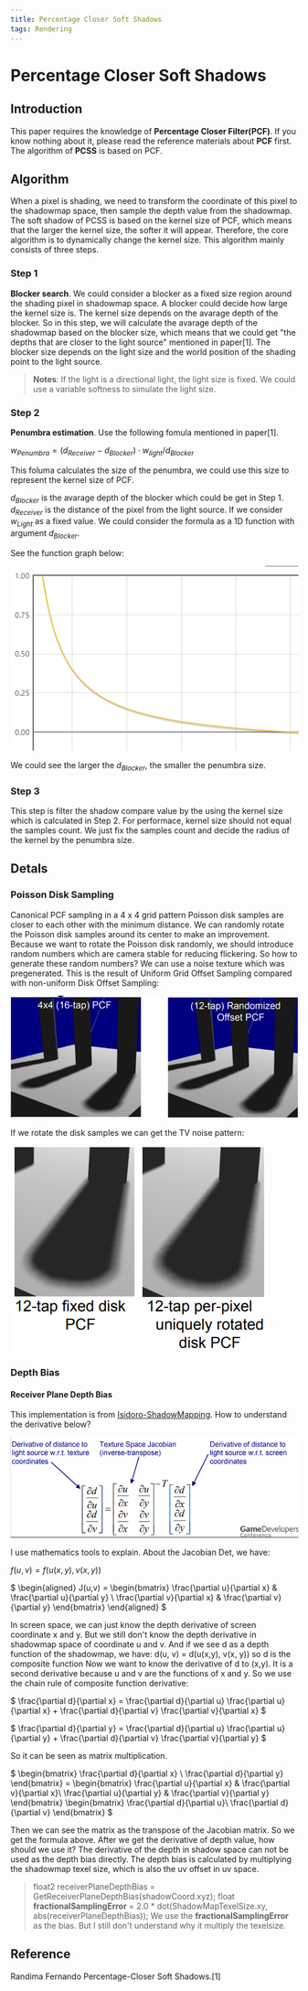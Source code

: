 ```yaml
---
title: Percentage Closer Soft Shadows
tags: Rendering
---
```


# Percentage Closer Soft Shadows
## Introduction
This paper requires the knowledge of __Percentage Closer Filter(PCF)__. If you know nothing about it, please read the reference materials about __PCF__ first. The algorithm of __PCSS__ is based on PCF.
## Algorithm
When a pixel is shading, we need to transform the coordinate of this pixel to the shadowmap space, then sample the depth value from the shadowmap. 
The soft shadow of PCSS is based on the kernel size of PCF, which means that the larger the kernel size, the softer it will appear. Therefore, the core algorithm is to dynamically change the kernel size.
This algorithm mainly consists of three steps.
### Step 1
__Blocker search__. We could consider a blocker as a fixed size region around the shading pixel in shadowmap space. A blocker could decide how large the kernel size is. The kernel size depends on the avarage depth of the blocker. So in this step, we will calculate the avarage depth of the shadowmap based on the blocker size, which means that we could get "the depths that are closer to the light source" mentioned in paper[1]. The blocker size depends on the light size and the world position of the shading point to the light source.
>**Notes**: If the light is a directional light, the light size is fixed. We could use a variable softness to simulate the light size.

### Step 2
__Penumbra estimation__. Use the following fomula mentioned in paper[1].

$w_{Penumbra} = (d_{Receiver} - d_{Blocker}) \cdot w_{light}/d_{Blocker}$

This foluma calculates the size of the penumbra, we could use this size to represent the kernel size of PCF.

$d_{Blocker}$ is the avarage depth of the blocker which could be get in Step 1. 
$d_{Receiver}$ is the distance of the pixel from the light source. 
If we consider $w_{Light}$ as a fixed value. We could consider the formula as a 1D function with argument $d_{Blocker}$.

See the function graph below:

![](post_img/pcss/penumbra_formula.png)

We could see the larger the $d_{Blocker}$, the smaller the penumbra size.


### Step 3
This step is filter the shadow compare value by the using the kernel size which is calculated in Step 2.
For performace, kernel size should not equal the samples count. We just fix the samples count and decide the radius of the kernel by the penumbra size.

## Detals
### Poisson Disk Sampling
Canonical PCF sampling in a 4 x 4 grid pattern
Poisson disk samples are closer to each other with the minimum distance.
We can randomly rotate the Poisson disk samples around its center to make an improvement.
Because we want to rotate the Poisson disk randomly, we should introduce random numbers which are camera stable for reducing flickering.
So how to generate these random numbers? We can use a noise texture which was pregenerated.
This is the result of Uniform Grid Offset Sampling compared with non-uniform Disk Offset Sampling:

![](post_img/pcss/poisson_disk_com.png)

If we rotate the disk samples we can get the TV noise pattern:

![](post_img/pcss/poisson_disk_com1.png)

### Depth Bias
#### Receiver Plane Depth Bias
This implementation is from [Isidoro-ShadowMapping](https://developer.amd.com/wordpress/media/2012/10/Isidoro-ShadowMapping.pdf).
How to understand the derivative below?

![](post_img/pcss/pcss_derivative.png)

I use mathematics tools to explain.
About the Jacobian Det, we have:

$f(u, v) = f(u(x,y), v(x, y))$

$
\begin{aligned}
J(u,v) = \begin{bmatrix} \frac{\partial u}{\partial x} & \frac{\partial u}{\partial y} \\ \frac{\partial v}{\partial x} & \frac{\partial v}{\partial y} \end{bmatrix}
\end{aligned}
$

In screen space, we can just know the depth derivative of screen coordinate x and y.
But we still don't know the depth derivative in shadowmap space of coordinate u and v.
And if we see d as a depth function of the shadowmap, we have:
d(u, v) = d(u(x,y), v(x, y)) so d is the composite function
Now we want to know the derivative of d to (x,y). It is a second derivative because u and v are the functions of x and y.
So we use the chain rule of composite function derivative:

$
\frac{\partial d}{\partial x} = \frac{\partial d}{\partial u} \frac{\partial u}{\partial x} + \frac{\partial d}{\partial v} \frac{\partial v}{\partial x}
$

$
\frac{\partial d}{\partial y} = \frac{\partial d}{\partial u} \frac{\partial u}{\partial y} + \frac{\partial d}{\partial v} \frac{\partial v}{\partial y}
$

So it can be seen as matrix multiplication.

$
\begin{bmatrix}
\frac{\partial d}{\partial x} \\
\frac{\partial d}{\partial y}
\end{bmatrix} 
= \begin{bmatrix}
\frac{\partial u}{\partial x} & \frac{\partial v}{\partial x}\\ 
\frac{\partial u}{\partial y} & \frac{\partial v}{\partial y}
\end{bmatrix}
\begin{bmatrix}
\frac{\partial d}{\partial u}\\ 
\frac{\partial d}{\partial v}
\end{bmatrix}
$

Then we can see the matrix as the transpose of the Jacobian matrix.
So we get the formula above.
After we get the derivative of depth value, how should we use it?
The derivative of the depth in shadow space can not be used as the depth bias directly.
The depth bias is calculated by multiplying the shadowmap texel size, which is also the uv offset in uv space.
> float2 receiverPlaneDepthBias = GetReceiverPlaneDepthBias(shadowCoord.xyz);
float __fractionalSamplingError__ = 2.0 * dot(ShadowMapTexelSize.xy, abs(receiverPlaneDepthBias));
We use the __fractionalSamplingError__ as the bias.
But I still don't understand why it multiply the texelsize. 

## Reference
Randima Fernando Percentage-Closer Soft Shadows.[1]
